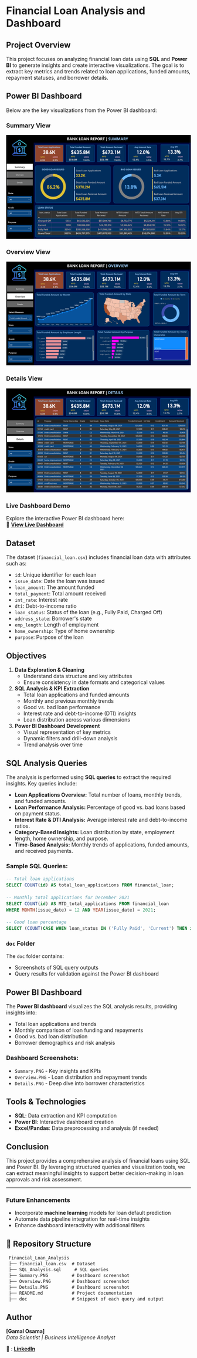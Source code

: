 # Financial Loan Analysis and Dashboard

## Project Overview
This project focuses on analyzing financial loan data using **SQL** and **Power BI** to generate insights and create interactive visualizations. The goal is to extract key metrics and trends related to loan applications, funded amounts, repayment statuses, and borrower details.

## Power BI Dashboard
Below are the key visualizations from the Power BI dashboard:

### Summary View
![Summary](Summary.PNG)

### Overview View
![Overview](Overview.PNG)

### Details View
![Details](Details.PNG)

### **Live Dashboard Demo**
Explore the interactive Power BI dashboard here:  
🔗 [**View Live Dashboard**](https://app.powerbi.com/view?r=eyJrIjoiNGIyMWNmMWQtZTVmNS00NGZlLTllZTgtZTc5Mjg4YTBhZDc3IiwidCI6IjJiYjZlNWJjLWMxMDktNDdmYi05NDMzLWMxYzZmNGZhMzNmZiIsImMiOjl9)

## Dataset
The dataset (`financial_loan.csv`) includes financial loan data with attributes such as:
- `id`: Unique identifier for each loan
- `issue_date`: Date the loan was issued
- `loan_amount`: The amount funded
- `total_payment`: Total amount received
- `int_rate`: Interest rate
- `dti`: Debt-to-income ratio
- `loan_status`: Status of the loan (e.g., Fully Paid, Charged Off)
- `address_state`: Borrower's state
- `emp_length`: Length of employment
- `home_ownership`: Type of home ownership
- `purpose`: Purpose of the loan

## Objectives
1. **Data Exploration & Cleaning**
   - Understand data structure and key attributes
   - Ensure consistency in date formats and categorical values
2. **SQL Analysis & KPI Extraction**
   - Total loan applications and funded amounts
   - Monthly and previous monthly trends
   - Good vs. bad loan performance
   - Interest rate and debt-to-income (DTI) insights
   - Loan distribution across various dimensions
3. **Power BI Dashboard Development**
   - Visual representation of key metrics
   - Dynamic filters and drill-down analysis
   - Trend analysis over time

## SQL Analysis Queries
The analysis is performed using **SQL queries** to extract the required insights. Key queries include:
- **Loan Applications Overview:** Total number of loans, monthly trends, and funded amounts.
- **Loan Performance Analysis:** Percentage of good vs. bad loans based on payment status.
- **Interest Rate & DTI Analysis:** Average interest rate and debt-to-income ratios.
- **Category-Based Insights:** Loan distribution by state, employment length, home ownership, and purpose.
- **Time-Based Analysis:** Monthly trends of applications, funded amounts, and received payments.

### Sample SQL Queries:
```sql
-- Total loan applications
SELECT COUNT(id) AS total_loan_applications FROM financial_loan;

-- Monthly total applications for December 2021
SELECT COUNT(id) AS MTD_total_applications FROM financial_loan 
WHERE MONTH(issue_date) = 12 AND YEAR(issue_date) = 2021;

-- Good loan percentage
SELECT (COUNT(CASE WHEN loan_status IN ('Fully Paid', 'Current') THEN id END) * 100.0) / COUNT(id) AS good_loan_perc FROM financial_loan;
```

### `doc` Folder
The `doc` folder contains:
- Screenshots of SQL query outputs
- Query results for validation against the Power BI dashboard


##  Power BI Dashboard
The **Power BI dashboard** visualizes the SQL analysis results, providing insights into:
- Total loan applications and trends
- Monthly comparison of loan funding and repayments
- Good vs. bad loan distribution
- Borrower demographics and risk analysis

### Dashboard Screenshots:
- `Summary.PNG` - Key insights and KPIs
- `Overview.PNG` - Loan distribution and repayment trends
- `Details.PNG` - Deep dive into borrower characteristics

## Tools & Technologies
- **SQL**: Data extraction and KPI computation
- **Power BI**: Interactive dashboard creation
- **Excel/Pandas**: Data preprocessing and analysis (if needed)

## Conclusion
This project provides a comprehensive analysis of financial loans using SQL and Power BI. By leveraging structured queries and visualization tools, we can extract meaningful insights to support better decision-making in loan approvals and risk assessment.

---

### Future Enhancements
- Incorporate **machine learning** models for loan default prediction
- Automate data pipeline integration for real-time insights
- Enhance dashboard interactivity with additional filters

## 🔗 Repository Structure
```
 Financial_Loan_Analysis
 ├── financial_loan.csv  # Dataset
 ├── SQL_Analysis.sql     # SQL queries
 ├── Summary.PNG         # Dashboard screenshot
 ├── Overview.PNG        # Dashboard screenshot
 ├── Details.PNG         # Dashboard screenshot
 ├── README.md           # Project documentation
 ├── doc                 # Snippest of each query and output

```

## Author
**[Gamal Osama]**  
_Data Scientist | Business Intelligence Analyst_


🔗 : [**LinkedIn**](https://www.linkedin.com/in/gamal-osama-1g)  
